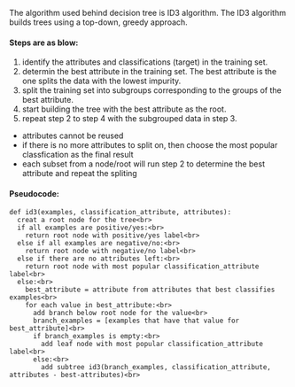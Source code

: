 
The algorithm used behind decision tree is ID3 algorithm. The ID3 algorithm builds trees using a top-down, greedy approach. 

#### Steps are as blow:

1. identify the attributes and classifications (target) in the training set.
2. determin the best attribute in the training set. The best attribute is the one splits the data with the lowest impurity.
3. split the training set into subgroups corresponding to the groups of the best attribute.
4. start building the tree with the best attribute as the root.
5. repeat step 2 to step 4 with the subgrouped data in step 3.
  - attributes cannot be reused
  - if there is no more attributes to split on, then choose the most popular classfication as the final result
  - each subset from a node/root will run step 2 to determine the best attribute and repeat the spliting

#### Pseudocode:

```
def id3(examples, classification_attribute, attributes): 
  creat a root node for the tree<br>
  if all examples are positive/yes:<br>
    return root node with positive/yes label<br>
  else if all examples are negative/no:<br>
    return root node with negative/no label<br>
  else if there are no attributes left:<br>
    return root node with most popular classification_attribute label<br>
  else:<br>
    best_attribute = attribute from attributes that best classifies examples<br>
    for each value in best_attribute:<br>
      add branch below root node for the value<br>
      branch_examples = [examples that have that value for best_attribute]<br>
      if branch_examples is empty:<br>
        add leaf node with most popular classification_attribute label<br>
      else:<br>
        add subtree id3(branch_examples, classification_attribute, attributes - best-attributes)<br>
  
```
